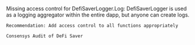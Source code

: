 Missing access control for DefiSaverLogger.Log: DefiSaverLogger is used as a logging aggregator within the entire dapp, but anyone can create logs.

    Recommendation: Add access control to all functions appropriately

    Consensys Audit of DeFi Saver